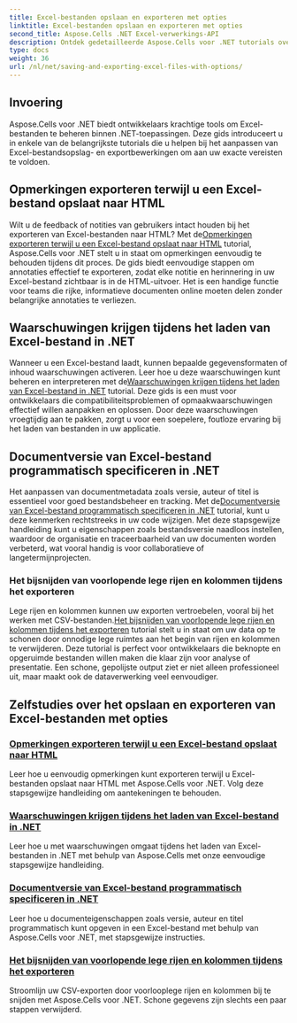 ```yaml
---
title: Excel-bestanden opslaan en exporteren met opties
linktitle: Excel-bestanden opslaan en exporteren met opties
second_title: Aspose.Cells .NET Excel-verwerkings-API
description: Ontdek gedetailleerde Aspose.Cells voor .NET tutorials over het opslaan en exporteren van Excel-bestanden. Leer hoe u opmerkingen, documenteigenschappen, waarschuwingen en datatrimming verwerkt.
type: docs
weight: 36
url: /nl/net/saving-and-exporting-excel-files-with-options/
---
```

## Invoering

Aspose.Cells voor .NET biedt ontwikkelaars krachtige tools om Excel-bestanden te beheren binnen .NET-toepassingen. Deze gids introduceert u in enkele van de belangrijkste tutorials die u helpen bij het aanpassen van Excel-bestandsopslag- en exportbewerkingen om aan uw exacte vereisten te voldoen.

## Opmerkingen exporteren terwijl u een Excel-bestand opslaat naar HTML

 Wilt u de feedback of notities van gebruikers intact houden bij het exporteren van Excel-bestanden naar HTML? Met de[Opmerkingen exporteren terwijl u een Excel-bestand opslaat naar HTML](./exporting-comments/) tutorial, Aspose.Cells voor .NET stelt u in staat om opmerkingen eenvoudig te behouden tijdens dit proces. De gids biedt eenvoudige stappen om annotaties effectief te exporteren, zodat elke notitie en herinnering in uw Excel-bestand zichtbaar is in de HTML-uitvoer. Het is een handige functie voor teams die rijke, informatieve documenten online moeten delen zonder belangrijke annotaties te verliezen. 

## Waarschuwingen krijgen tijdens het laden van Excel-bestand in .NET

 Wanneer u een Excel-bestand laadt, kunnen bepaalde gegevensformaten of inhoud waarschuwingen activeren. Leer hoe u deze waarschuwingen kunt beheren en interpreteren met de[Waarschuwingen krijgen tijdens het laden van Excel-bestand in .NET](./getting-warnings-while-loading-excel-file/) tutorial. Deze gids is een must voor ontwikkelaars die compatibiliteitsproblemen of opmaakwaarschuwingen effectief willen aanpakken en oplossen. Door deze waarschuwingen vroegtijdig aan te pakken, zorgt u voor een soepelere, foutloze ervaring bij het laden van bestanden in uw applicatie.

## Documentversie van Excel-bestand programmatisch specificeren in .NET

 Het aanpassen van documentmetadata zoals versie, auteur of titel is essentieel voor goed bestandsbeheer en tracking. Met de[Documentversie van Excel-bestand programmatisch specificeren in .NET](./specifying-document-version-of-excel-file/) tutorial, kunt u deze kenmerken rechtstreeks in uw code wijzigen. Met deze stapsgewijze handleiding kunt u eigenschappen zoals bestandsversie naadloos instellen, waardoor de organisatie en traceerbaarheid van uw documenten worden verbeterd, wat vooral handig is voor collaboratieve of langetermijnprojecten.

### Het bijsnijden van voorlopende lege rijen en kolommen tijdens het exporteren

Lege rijen en kolommen kunnen uw exporten vertroebelen, vooral bij het werken met CSV-bestanden.[Het bijsnijden van voorlopende lege rijen en kolommen tijdens het exporteren](./trimming-leading-blank-rows-and-columns/) tutorial stelt u in staat om uw data op te schonen door onnodige lege ruimtes aan het begin van rijen en kolommen te verwijderen. Deze tutorial is perfect voor ontwikkelaars die beknopte en opgeruimde bestanden willen maken die klaar zijn voor analyse of presentatie. Een schone, gepolijste output ziet er niet alleen professioneel uit, maar maakt ook de dataverwerking veel eenvoudiger.

## Zelfstudies over het opslaan en exporteren van Excel-bestanden met opties
### [Opmerkingen exporteren terwijl u een Excel-bestand opslaat naar HTML](./exporting-comments/)
Leer hoe u eenvoudig opmerkingen kunt exporteren terwijl u Excel-bestanden opslaat naar HTML met Aspose.Cells voor .NET. Volg deze stapsgewijze handleiding om aantekeningen te behouden.
### [Waarschuwingen krijgen tijdens het laden van Excel-bestand in .NET](./getting-warnings-while-loading-excel-file/)
Leer hoe u met waarschuwingen omgaat tijdens het laden van Excel-bestanden in .NET met behulp van Aspose.Cells met onze eenvoudige stapsgewijze handleiding.
### [Documentversie van Excel-bestand programmatisch specificeren in .NET](./specifying-document-version-of-excel-file/)
Leer hoe u documenteigenschappen zoals versie, auteur en titel programmatisch kunt opgeven in een Excel-bestand met behulp van Aspose.Cells voor .NET, met stapsgewijze instructies.
### [Het bijsnijden van voorlopende lege rijen en kolommen tijdens het exporteren](./trimming-leading-blank-rows-and-columns/)
Stroomlijn uw CSV-exporten door voorlooplege rijen en kolommen bij te snijden met Aspose.Cells voor .NET. Schone gegevens zijn slechts een paar stappen verwijderd.
